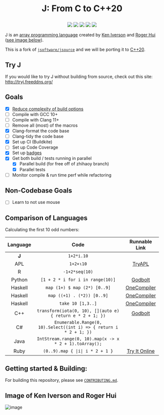 # <p align="center">J: From C to C++20</p>

<p align="center">
    <a href="https://buildkite.com/codereport/jsource" alt="Build Status">
        <img src="https://badge.buildkite.com/836b4e62ac875246eb46bcf44cc5522af1ffca85451354c87d.svg?branch=main" /></a>
    <a href="https://github.com/code_report/jsource/issues" alt="contributions welcome">
        <img src="https://img.shields.io/badge/contributions-welcome-brightgreen.svg?style=flat" /></a>
    <a href="https://github.com/codereport?tab=followers" alt="GitHub followers">
        <img src="https://img.shields.io/github/followers/codereport.svg?style=social&label=Follow" /></a>
    <a href="https://GitHub.com/codereport/jsource/stargazers/" alt="GitHub stars">
        <img src="https://img.shields.io/github/stars/codereport/jsource.svg?style=social&label=Star" /></a>
    <a href="https://twitter.com/code_report" alt="Twitter">
        <img src="https://img.shields.io/twitter/follow/code_report.svg?style=social&label=@code_report" /></a>
</p>

J is an [array programming language](https://en.wikipedia.org/wiki/Array_programming) created by [Ken Iverson](https://en.wikipedia.org/wiki/Kenneth_E._Iverson) and [Roger Hui](https://en.wikipedia.org/wiki/Roger_Hui) ([see image below](https://github.com/codereport/jsource#image-of-ken-iverson-and-roger-hui)).

This is a fork of [`jsoftware/jsource`](https://github.com/jsoftware/jsource) and we will be porting it to [C++20](https://en.cppreference.com/w/cpp/20).

## Try J

If you would like to try J without building from source, check out this site: http://tryj.freeddns.org/

## Goals
* [x] [Reduce complexity of build options](https://github.com/codereport/jsource/issues/13)
* [ ] Compile with GCC 10+
* [ ] Compile with Clang 11+
* [ ] Remove all (most) of the macros
* [x] Clang-format the code base
* [ ] Clang-tidy the code base
* [x] Set up CI (Buildkite)
* [ ] Set up Code Coverage
* [x] Set up [badges](https://github.com/badges/shields)
* [x] Get both build / tests running in parallel
   * [x] Parallel build (for free off of zhihaoy branch)
   * [x] Parallel tests
* [ ] Monitor compile & run time perf while refactoring

## Non-Codebase Goals

* [ ] Learn to not use mouse

## Comparison of Languages

Calculating the first 10 odd numbers:

|Language|Code|Runnable Link|
|:-:|:-:|:-:|
|**J**|`1+2*i.10`||
|APL|`1+2×⍳10`|[TryAPL](https://tryapl.org/?clear&q=1%2B2%C3%97%E2%8D%B310&run)|
|R|`-1+2*seq(10)`||
|Python|`[1 + 2 * i for i in range(10)]`|[Godbolt](https://python.godbolt.org/z/dEqv3s)|
|Haskell|`map (1+) $ map (2*) [0..9]`|[OneCompiler](https://onecompiler.com/haskell/3wmm2ykqy)|
|Haskell|`map ((+1) . (*2)) [0..9]`|[OneCompiler](https://onecompiler.com/haskell/3wmm2ykqy)|
|Haskell|`take 10 [1,3..]`|[OneCompiler](https://onecompiler.com/haskell/3wmm2ykqy)|
|C++|`transform(iota(0, 10), [](auto e) { return e * 2 + 1; })`|[Godbolt](https://godbolt.org/z/5r7aEo)|
|C#|`Enumerable.Range(0, 10).Select((int i) => { return i * 2 + 1; })`||
|Java|`IntStream.range(0, 10).map(x -> x * 2 + 1).toArray();`||
|Ruby|`(0..9).map { \|i\| i * 2 + 1 }`|[Try It Online](https://tio.run/##KypNqvz/v0BBw0BPz1JTLzexQKFaoSazRiFTQUvBSEFbwVCh9v9/AA)|

## Getting started & Building:
For building this repository, please see [`CONTRIBUTING.md`](https://github.com/codereport/jsource/blob/main/CONTRIBUTING.md).


## Image of Ken Iverson and Roger Hui
![image](https://user-images.githubusercontent.com/36027403/104798929-e4311700-5798-11eb-859c-5a55738daf79.png)
